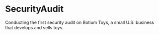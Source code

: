 # SecurityAudit
Conducting the first security audit on Botium Toys, a small U.S. business that develops and sells toys. 
